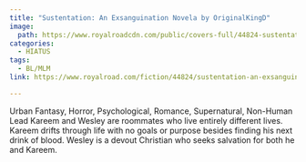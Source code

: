 ```yaml
---
title: "Sustentation: An Exsanguination Novela by OriginalKingD"
image:
  path: https://www.royalroadcdn.com/public/covers-full/44824-sustentation-an-exsanguinate-novela.jpg
categories:
  - HIATUS
tags:
  - BL/MLM
link: https://www.royalroad.com/fiction/44824/sustentation-an-exsanguinate-novela

---
```

Urban Fantasy, Horror, Psychological, Romance, Supernatural, Non-Human Lead
Kareem and Wesley are roommates who live entirely different lives. Kareem drifts through life with no goals or purpose besides finding his next drink of blood. Wesley is a devout Christian who seeks salvation for both he and Kareem.